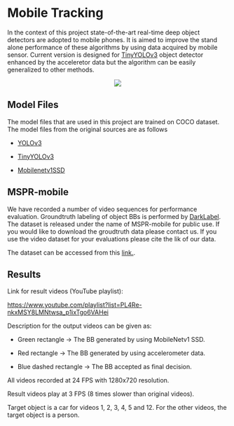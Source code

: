 # Mobile Tracking

In the context of this project state-of-the-art real-time deep object detectors are adopted to mobile phones. It is aimed to improve the stand alone performance of these algorithms by using data acquired by mobile sensor. Current version is designed for [TinyYOLOv3](https://arxiv.org/abs/1804.02767) object detector enhanced by the acceleretor data but the algorithm can be easily generalized to other methods. 


<p align="center">
  <img src="assets/dog1.gif">
</p>

## Model Files

The model files that are used in this project are trained on COCO dataset. The model files from the original sources are as follows

- [YOLOv3](https://pjreddie.com/media/files/yolov3.weights)

- [TinyYOLOv3](https://pjreddie.com/media/files/yolov3-tiny.weights)

- [Mobilenetv1SSD]()

## MSPR-mobile 

We have recorded a number of video sequences for performance evaluation. Groundtruth labeling of object BBs is performed by [DarkLabel](https://darkpgmr.tistory.com/16). The dataset is released under the name of MSPR-mobile for public use. If you would like to download the groudtruth data please contact us. If you use the video dataset for your evaluations please cite the lik of our data.  

The dataset can be accessed from this [link.](https://www.youtube.com/playlist?list=PLgOtgHJGJuaJt6EPJt9RX4-amDhORjVEm).


## Results

Link for result videos (YouTube playlist):

https://www.youtube.com/playlist?list=PL4Re-nkxMSY8LMNtwsa_p1ixTgo6VAHei

Description for the output videos can be given as:

- Green rectangle -> The BB generated by using MobileNetv1 SSD.

- Red rectangle -> The BB generated by using accelerometer data.

- Blue dashed rectangle -> The BB accepted as final decision.


All videos recorded at 24 FPS with 1280x720 resolution.

Result videos play at 3 FPS (8 times slower than original videos).

Target object is a car for videos 1, 2, 3, 4, 5 and 12. For the other videos, the target object is a person.
